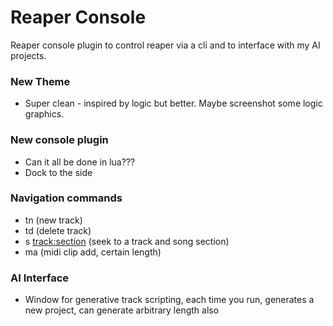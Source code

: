 # Reaper Console

Reaper console plugin to control reaper via a cli and to interface with my AI projects.

### New Theme
 - Super clean - inspired by logic but better. Maybe screenshot some logic graphics.

### New console plugin
 - Can it all be done in lua???
 - Dock to the side

### Navigation commands
 - tn <preset> (new track)
 - td (delete track)
 - s <track:section> (seek to a track and song section)
 - ma <length> (midi clip add, certain length)

### AI Interface
 - Window for generative track scripting, each time you run, generates a new project, can generate arbitrary length also
